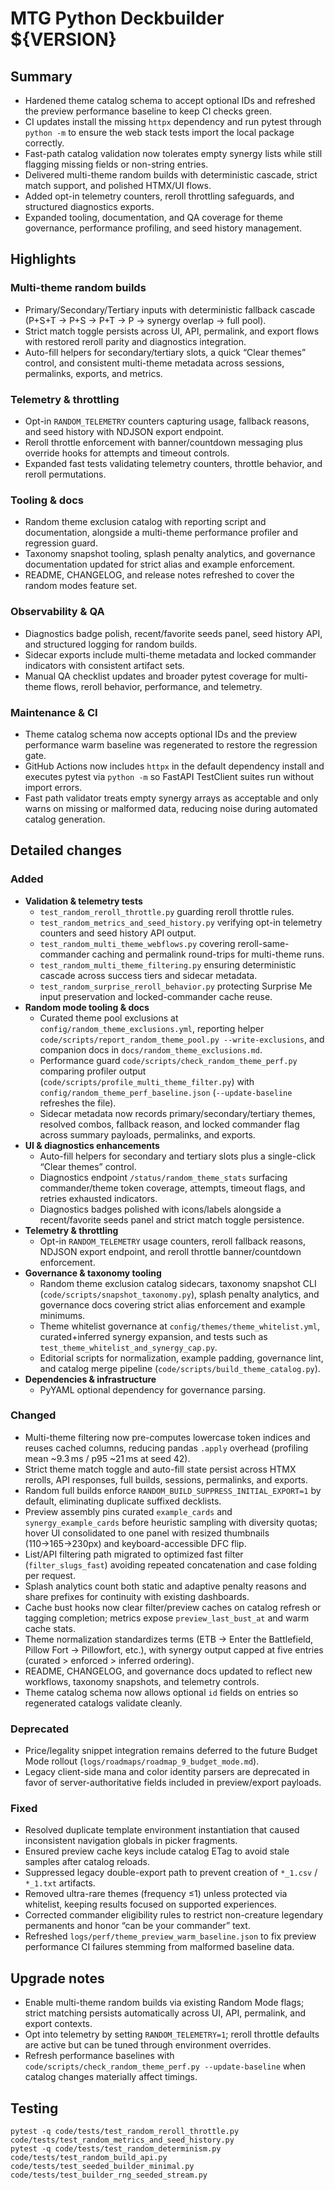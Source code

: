 # MTG Python Deckbuilder ${VERSION}

## Summary
- Hardened theme catalog schema to accept optional IDs and refreshed the preview performance baseline to keep CI checks green.
- CI updates install the missing `httpx` dependency and run pytest through `python -m` to ensure the web stack tests import the local package correctly.
- Fast-path catalog validation now tolerates empty synergy lists while still flagging missing fields or non-string entries.
- Delivered multi-theme random builds with deterministic cascade, strict match support, and polished HTMX/UI flows.
- Added opt-in telemetry counters, reroll throttling safeguards, and structured diagnostics exports.
- Expanded tooling, documentation, and QA coverage for theme governance, performance profiling, and seed history management.

## Highlights
### Multi-theme random builds
- Primary/Secondary/Tertiary inputs with deterministic fallback cascade (P+S+T → P+S → P+T → P → synergy overlap → full pool).
- Strict match toggle persists across UI, API, permalink, and export flows with restored reroll parity and diagnostics integration.
- Auto-fill helpers for secondary/tertiary slots, a quick “Clear themes” control, and consistent multi-theme metadata across sessions, permalinks, exports, and metrics.

### Telemetry & throttling
- Opt-in `RANDOM_TELEMETRY` counters capturing usage, fallback reasons, and seed history with NDJSON export endpoint.
- Reroll throttle enforcement with banner/countdown messaging plus override hooks for attempts and timeout controls.
- Expanded fast tests validating telemetry counters, throttle behavior, and reroll permutations.

### Tooling & docs
- Random theme exclusion catalog with reporting script and documentation, alongside a multi-theme performance profiler and regression guard.
- Taxonomy snapshot tooling, splash penalty analytics, and governance documentation updated for strict alias and example enforcement.
- README, CHANGELOG, and release notes refreshed to cover the random modes feature set.

### Observability & QA
- Diagnostics badge polish, recent/favorite seeds panel, seed history API, and structured logging for random builds.
- Sidecar exports include multi-theme metadata and locked commander indicators with consistent artifact sets.
- Manual QA checklist updates and broader pytest coverage for multi-theme flows, reroll behavior, performance, and telemetry.

### Maintenance & CI
- Theme catalog schema now accepts optional IDs and the preview performance warm baseline was regenerated to restore the regression gate.
- GitHub Actions now includes `httpx` in the default dependency install and executes pytest via `python -m` so FastAPI TestClient suites run without import errors.
- Fast path validator treats empty synergy arrays as acceptable and only warns on missing or malformed data, reducing noise during automated catalog generation.

## Detailed changes
### Added
- **Validation & telemetry tests**
	- `test_random_reroll_throttle.py` guarding reroll throttle rules.
	- `test_random_metrics_and_seed_history.py` verifying opt-in telemetry counters and seed history API output.
	- `test_random_multi_theme_webflows.py` covering reroll-same-commander caching and permalink round-trips for multi-theme runs.
	- `test_random_multi_theme_filtering.py` ensuring deterministic cascade across success tiers and sidecar metadata.
	- `test_random_surprise_reroll_behavior.py` protecting Surprise Me input preservation and locked-commander cache reuse.
- **Random mode tooling & docs**
	- Curated theme pool exclusions at `config/random_theme_exclusions.yml`, reporting helper `code/scripts/report_random_theme_pool.py --write-exclusions`, and companion docs in `docs/random_theme_exclusions.md`.
	- Performance guard `code/scripts/check_random_theme_perf.py` comparing profiler output (`code/scripts/profile_multi_theme_filter.py`) with `config/random_theme_perf_baseline.json` (`--update-baseline` refreshes the file).
	- Sidecar metadata now records primary/secondary/tertiary themes, resolved combos, fallback reason, and locked commander flag across summary payloads, permalinks, and exports.
- **UI & diagnostics enhancements**
	- Auto-fill helpers for secondary and tertiary slots plus a single-click “Clear themes” control.
	- Diagnostics endpoint `/status/random_theme_stats` surfacing commander/theme token coverage, attempts, timeout flags, and retries exhausted indicators.
	- Diagnostics badges polished with icons/labels alongside a recent/favorite seeds panel and strict match toggle persistence.
- **Telemetry & throttling**
	- Opt-in `RANDOM_TELEMETRY` usage counters, reroll fallback reasons, NDJSON export endpoint, and reroll throttle banner/countdown enforcement.
- **Governance & taxonomy tooling**
	- Random theme exclusion catalog sidecars, taxonomy snapshot CLI (`code/scripts/snapshot_taxonomy.py`), splash penalty analytics, and governance docs covering strict alias enforcement and example minimums.
	- Theme whitelist governance at `config/themes/theme_whitelist.yml`, curated+inferred synergy expansion, and tests such as `test_theme_whitelist_and_synergy_cap.py`.
	- Editorial scripts for normalization, example padding, governance lint, and catalog merge pipeline (`code/scripts/build_theme_catalog.py`).
- **Dependencies & infrastructure**
	- PyYAML optional dependency for governance parsing.

### Changed
- Multi-theme filtering now pre-computes lowercase token indices and reuses cached columns, reducing pandas `.apply` overhead (profiling mean ~9.3 ms / p95 ~21 ms at seed 42).
- Strict theme match toggle and auto-fill state persist across HTMX rerolls, API responses, full builds, sessions, permalinks, and exports.
- Random full builds enforce `RANDOM_BUILD_SUPPRESS_INITIAL_EXPORT=1` by default, eliminating duplicate suffixed decklists.
- Preview assembly pins curated `example_cards` and `synergy_example_cards` before heuristic sampling with diversity quotas; hover UI consolidated to one panel with resized thumbnails (110→165→230px) and keyboard-accessible DFC flip.
- List/API filtering path migrated to optimized fast filter (`filter_slugs_fast`) avoiding repeated concatenation and case folding per request.
- Splash analytics count both static and adaptive penalty reasons and share prefixes for continuity with existing dashboards.
- Cache bust hooks now clear filter/preview caches on catalog refresh or tagging completion; metrics expose `preview_last_bust_at` and warm cache stats.
- Theme normalization standardizes terms (ETB → Enter the Battlefield, Pillow Fort → Pillowfort, etc.), with synergy output capped at five entries (curated > enforced > inferred ordering).
- README, CHANGELOG, and governance docs updated to reflect new workflows, taxonomy snapshots, and telemetry controls.
- Theme catalog schema now allows optional `id` fields on entries so regenerated catalogs validate cleanly.

### Deprecated
- Price/legality snippet integration remains deferred to the future Budget Mode rollout (`logs/roadmaps/roadmap_9_budget_mode.md`).
- Legacy client-side mana and color identity parsers are deprecated in favor of server-authoritative fields included in preview/export payloads.

### Fixed
- Resolved duplicate template environment instantiation that caused inconsistent navigation globals in picker fragments.
- Ensured preview cache keys include catalog ETag to avoid stale samples after catalog reloads.
- Suppressed legacy double-export path to prevent creation of `*_1.csv` / `*_1.txt` artifacts.
- Removed ultra-rare themes (frequency ≤1) unless protected via whitelist, keeping results focused on supported experiences.
- Corrected commander eligibility rules to restrict non-creature legendary permanents and honor “can be your commander” text.
- Refreshed `logs/perf/theme_preview_warm_baseline.json` to fix preview performance CI failures stemming from malformed baseline data.

## Upgrade notes
- Enable multi-theme random builds via existing Random Mode flags; strict matching persists automatically across UI, API, permalink, and export contexts.
- Opt into telemetry by setting `RANDOM_TELEMETRY=1`; reroll throttle defaults are active but can be tuned through environment overrides.
- Refresh performance baselines with `code/scripts/check_random_theme_perf.py --update-baseline` when catalog changes materially affect timings.

## Testing
```pwsh
pytest -q code/tests/test_random_reroll_throttle.py code/tests/test_random_metrics_and_seed_history.py
pytest -q code/tests/test_random_determinism.py code/tests/test_random_build_api.py code/tests/test_seeded_builder_minimal.py code/tests/test_builder_rng_seeded_stream.py
```